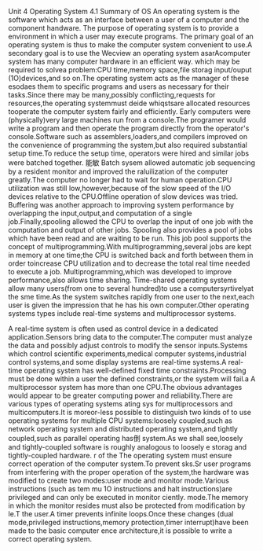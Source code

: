 Unit 4 Operating System
4.1
Summary of OS
An operating system is the software which acts as an interface between a user of a computer and the component handware. The purpose of operating system is to provide a environment in which a user may execute programs. The primary goal of an operating system is thus to make the computer system convenient to use.A secondary goal is to use the
Wecview an operating system asarAcomputer system has many
computer hardware in an efficient way.
which may be required to solvea problem:CPU time,memory space,file storag
input/ouput (1O)devices,and so on.The operating system acts as the manager of these
esodaes them to specific programs and users as necessary for their tasks.Since
there may be many,possibly conflicting,requests for resources,the operating systemmust
deide whiqstsare allocated resources tooperate the computer system fairly and efficiently.
Early computers were (physically)very large machines run from a console.The
programer would write a program and then operate the program directly from the operator's
console.Software such as assemblers,loaders,and compilers improved on the convenience of
programming the system,but also required substantial setup time.To reduce the setup time,
operators were hired and similar jobs were batched together.
能敏
Batch sysem allowed automatic job sequencing by a resident monitor and improved the
raluilization of the computer greatly.The computer no longer had to wait for human
operation.CPU utilization was still low,however,because of the slow speed of the I/O devices
relative to the CPU.Offline operation of slow devices was tried.
Buffering was another approach to improving system performance by overlapping the
input,output,and computation of a single job.Finally,spooling allowed the CPU to overlap
the input of one job with the computation and output of other jobs.
Spooling also provides a pool of jobs which have been read and are waiting to be run.
This job pool supports the concept of multiprogramming.With multiprogramming,several
jobs are kept in memory at one time;the CPU is switched back and forth between them in
order toincrease CPU utilization and to decrease the total real time needed to execute a job.
Multiprogramming,which was developed to improve performance,also allows time
sharing.
Time-shared operating systems allow many users(from one to several hundred)to use a
computersyrtivelyat the sme time.As the system switches rapidly from one user
to the next,each user is given the impression that he has his own computer.Other operating
systems types include real-time systems and multiprocessor systems.

A real-time system is often used as control device in a dedicated application.Sensors
bring data to the computer.The computer must analyze the data and possibly adjust controls
to modify the sensor inputs.Systems which control scientific experiments,medical computer
systems,industrial control systems,and some display systems are real-time systems.A real-
time operating system has well-defined fixed time constraints.Processing must be done within
a user
the defined constraints,or the system will fail.a
A multiprocessor system has more than one CPU.The obvious advantages would appear
to be greater computing power and reliability.There are various types of operating systems
ating sys
for multiprocessors and multicomputers.It is moreor-less possible to distinguish two kinds of
to use
operating systems for multiple CPU systems:loosely coupled,such as network operating
system and distributed operating system,and tightly coupled,such as parallel operating
has倒
system.As we shall see,loosely and tightly-coupled software is roughly analogous to loosely
e storag
and tightly-coupled hardware.
r of the
The operating system must ensure correct operation of the computer system.To prevent
sks.Sr
user programs from interfering with the proper operation of the system,the hardware was
modified to create two modes:user mode and monitor mode.Various instructions (such as
tem mu
1O instructions and halt instructions)are privileged and can only be executed in monitor
ciently.
mode.The memory in which the monitor resides must also be protected from modification by
le.T
the user.A timer prevents infinite loops.Once these changes (dual mode,privileged
instructions,memory protection,timer interrupt)have been made to the basic computer
ence
architecture,it is possible to write a correct operating system.
